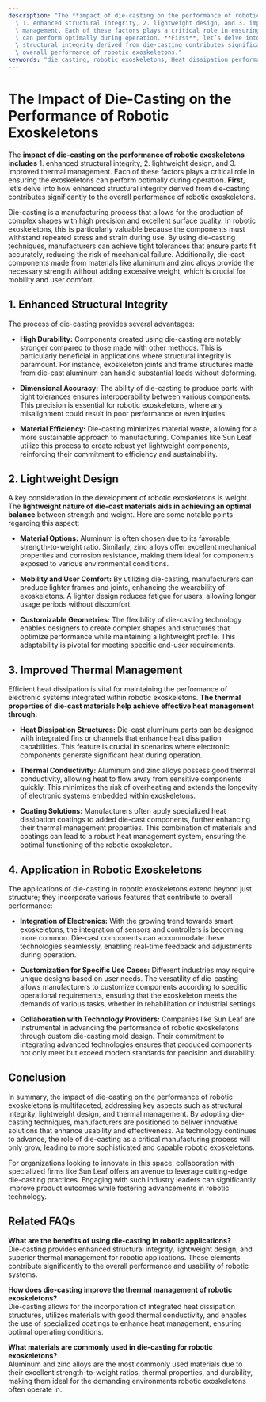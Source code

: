 ```yaml
---
description: "The **impact of die-casting on the performance of robotic exoskeletons includes**\
  \ 1. enhanced structural integrity, 2. lightweight design, and 3. improved thermal\
  \ management. Each of these factors plays a critical role in ensuring the exoskeletons\
  \ can perform optimally during operation. **First**, let’s delve into how enhanced\
  \ structural integrity derived from die-casting contributes significantly to the\
  \ overall performance of robotic exoskeletons."
keywords: "die casting, robotic exoskeletons, Heat dissipation performance, Die-cast aluminum"
---
```

# The Impact of Die-Casting on the Performance of Robotic Exoskeletons

The **impact of die-casting on the performance of robotic exoskeletons includes** 1. enhanced structural integrity, 2. lightweight design, and 3. improved thermal management. Each of these factors plays a critical role in ensuring the exoskeletons can perform optimally during operation. **First**, let’s delve into how enhanced structural integrity derived from die-casting contributes significantly to the overall performance of robotic exoskeletons.

Die-casting is a manufacturing process that allows for the production of complex shapes with high precision and excellent surface quality. In robotic exoskeletons, this is particularly valuable because the components must withstand repeated stress and strain during use. By using die-casting techniques, manufacturers can achieve tight tolerances that ensure parts fit accurately, reducing the risk of mechanical failure. Additionally, die-cast components made from materials like aluminum and zinc alloys provide the necessary strength without adding excessive weight, which is crucial for mobility and user comfort.

## **1. Enhanced Structural Integrity**

The process of die-casting provides several advantages:

- **High Durability:** Components created using die-casting are notably stronger compared to those made with other methods. This is particularly beneficial in applications where structural integrity is paramount. For instance, exoskeleton joints and frame structures made from die-cast aluminum can handle substantial loads without deforming.
  
- **Dimensional Accuracy:** The ability of die-casting to produce parts with tight tolerances ensures interoperability between various components. This precision is essential for robotic exoskeletons, where any misalignment could result in poor performance or even injuries.

- **Material Efficiency:** Die-casting minimizes material waste, allowing for a more sustainable approach to manufacturing. Companies like Sun Leaf utilize this process to create robust yet lightweight components, reinforcing their commitment to efficiency and sustainability.

## **2. Lightweight Design**

A key consideration in the development of robotic exoskeletons is weight. The **lightweight nature of die-cast materials aids in achieving an optimal balance** between strength and weight. Here are some notable points regarding this aspect:

- **Material Options:** Aluminum is often chosen due to its favorable strength-to-weight ratio. Similarly, zinc alloys offer excellent mechanical properties and corrosion resistance, making them ideal for components exposed to various environmental conditions.
  
- **Mobility and User Comfort:** By utilizing die-casting, manufacturers can produce lighter frames and joints, enhancing the wearability of exoskeletons. A lighter design reduces fatigue for users, allowing longer usage periods without discomfort.

- **Customizable Geometries:** The flexibility of die-casting technology enables designers to create complex shapes and structures that optimize performance while maintaining a lightweight profile. This adaptability is pivotal for meeting specific end-user requirements.

## **3. Improved Thermal Management**

Efficient heat dissipation is vital for maintaining the performance of electronic systems integrated within robotic exoskeletons. **The thermal properties of die-cast materials help achieve effective heat management through:**

- **Heat Dissipation Structures:** Die-cast aluminum parts can be designed with integrated fins or channels that enhance heat dissipation capabilities. This feature is crucial in scenarios where electronic components generate significant heat during operation.
  
- **Thermal Conductivity:** Aluminum and zinc alloys possess good thermal conductivity, allowing heat to flow away from sensitive components quickly. This minimizes the risk of overheating and extends the longevity of electronic systems embedded within exoskeletons.

- **Coating Solutions:** Manufacturers often apply specialized heat dissipation coatings to added die-cast components, further enhancing their thermal management properties. This combination of materials and coatings can lead to a robust heat management system, ensuring the optimal functioning of the robotic exoskeleton.

## **4. Application in Robotic Exoskeletons**

The applications of die-casting in robotic exoskeletons extend beyond just structure; they incorporate various features that contribute to overall performance:

- **Integration of Electronics:** With the growing trend towards smart exoskeletons, the integration of sensors and controllers is becoming more common. Die-cast components can accommodate these technologies seamlessly, enabling real-time feedback and adjustments during operation.

- **Customization for Specific Use Cases:** Different industries may require unique designs based on user needs. The versatility of die-casting allows manufacturers to customize components according to specific operational requirements, ensuring that the exoskeleton meets the demands of various tasks, whether in rehabilitation or industrial settings.

- **Collaboration with Technology Providers:** Companies like Sun Leaf are instrumental in advancing the performance of robotic exoskeletons through custom die-casting mold design. Their commitment to integrating advanced technologies ensures that produced components not only meet but exceed modern standards for precision and durability.

## **Conclusion**

In summary, the impact of die-casting on the performance of robotic exoskeletons is multifaceted, addressing key aspects such as structural integrity, lightweight design, and thermal management. By adopting die-casting techniques, manufacturers are positioned to deliver innovative solutions that enhance usability and effectiveness. As technology continues to advance, the role of die-casting as a critical manufacturing process will only grow, leading to more sophisticated and capable robotic exoskeletons.

For organizations looking to innovate in this space, collaboration with specialized firms like Sun Leaf offers an avenue to leverage cutting-edge die-casting practices. Engaging with such industry leaders can significantly improve product outcomes while fostering advancements in robotic technology.

## **Related FAQs**

**What are the benefits of using die-casting in robotic applications?**  
Die-casting provides enhanced structural integrity, lightweight design, and superior thermal management for robotic applications. These elements contribute significantly to the overall performance and usability of robotic systems.

**How does die-casting improve the thermal management of robotic exoskeletons?**  
Die-casting allows for the incorporation of integrated heat dissipation structures, utilizes materials with good thermal conductivity, and enables the use of specialized coatings to enhance heat management, ensuring optimal operating conditions.

**What materials are commonly used in die-casting for robotic exoskeletons?**  
Aluminum and zinc alloys are the most commonly used materials due to their excellent strength-to-weight ratios, thermal properties, and durability, making them ideal for the demanding environments robotic exoskeletons often operate in.
